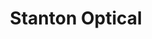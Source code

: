 ---
title: "Stanton Optical"
url: /fresno/stanton-optical-north-blackstone-avenue/
shop: Optiker
---